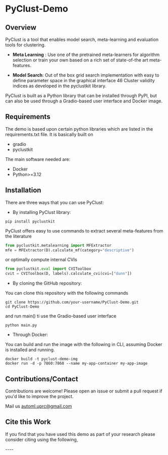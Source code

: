 # PyClust-Demo
 
## Overview
PyClust is a tool that enables model search, meta-learning and evaluation tools for clustering. 

- **Meta Learning** : Use one of the pretrained meta-learners for algorithm selection or train your own based on a rich 
set of state-of-the art meta-features.

- **Model Search**: Out of the box grid search implementation with easy to define parameter space in the graphical 
interface 46 Cluster validity indices as developed in the pyclustkit library. 

PyClust is built as a Python library that can be installed through PyPI, but can also be used through a Gradio-based user interface and Docker image.

## Requirements

The demo is based upon certain python libraries which are listed in the requirements.txt file. 
It is basically built on

- gradio 
- pyclustkit

The main software needed are:

- Docker
- Python>=3.12


## Installation

There are three ways that you can use PyClust:

- By installing PyClust library:
```comandline
pip install pyclustkit
```

PyClust offers easy to use commands to extract several meta-features from the literature
```python
from pyclustkit.metalearning import MFExtractor
mfe = MFExtractor(D).calculate_mf(category="descriptive")
```
or optimally compute internal CVIs
```python
from pyclustkit.eval import CVIToolbox
cvit = CVIToolbox(D, labels).calculate_cvi(cvi=["dunn"])
```

- By cloning the GitHub repository:

You can clone this repository with the following commands
```commandline
git clone https://github.com/your-username/PyClust-Demo.git  
cd PyClust-Demo   
```

and run main() ti use the Gradio-based user interface
```commandline
python main.py
```

- Through Docker:

You can build and run the image with the following in CLI, assuming Docker is installed and running.
```commandline 
docker build -t pyclust-demo-img
docker run -d -p 7860:7860 --name my-app-container my-app-image
```


## Contributions/Contact
Contributions are welcome! Please open an issue or submit a pull request if you'd like to improve the project.

Mail us  automl.uprc@gmail.com

## Cite this Work
If you find that you have used this demo as part of your research please consider citing using the following, 

*----*
